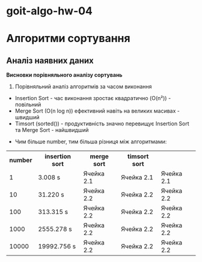 # goit-algo-hw-04
# Алгоритми сортування
## Аналіз наявних даних

__Висновки порівняльного аналізу сортувань__

1. Порівняльний аналіз алгоритмів за часом виконання
  - Insertion Sort - час виконання зростає квадратично (O(n²)) - повільний
  - Merge Sort (O(n log n)) ефективний навіть на великих масивах - швидший
  - Timsort (sorted())  - продуктивність значно перевищує Insertion Sort та Merge Sort - найшвидший

  * Чим більше number, тим більша різниця між алгоритмами:


<table>
    <tr>
        <th> number </th>
        <th> insertion sort </th>
        <th> merge sort </th>
        <th> timsort sort </th>
    </tr>
    <tr>
        <td> 1 </td>
        <td> 3.008 s </td>
        <td>Ячейка 2.1</td>
        <td>Ячейка 2.1</td>
        <td>Ячейка 2.1</td>
    </tr>
    <tr>
        <td> 10 </td>
        <td>31.220 s </td>
        <td>Ячейка 2.2</td>
        <td>Ячейка 2.2</td>
        <td>Ячейка 2.2</td>
    </tr>
    <tr>
        <td> 100 </td>
        <td>313.315 s </td>
        <td>Ячейка 2.2</td>
        <td>Ячейка 2.2</td>
        <td>Ячейка 2.2</td>
    </tr>
    <tr>
        <td> 1000 </td>
        <td> 2555.278 s </td>
        <td>Ячейка 2.2</td>
        <td>Ячейка 2.2</td>
        <td>Ячейка 2.2</td>
    </tr>
    <tr>
        <td> 10000 </td>
        <td> 19992.756 s </td>
        <td>Ячейка 2.2</td>
        <td>Ячейка 2.2</td>
        <td>Ячейка 2.2</td>
    </tr>
</table>